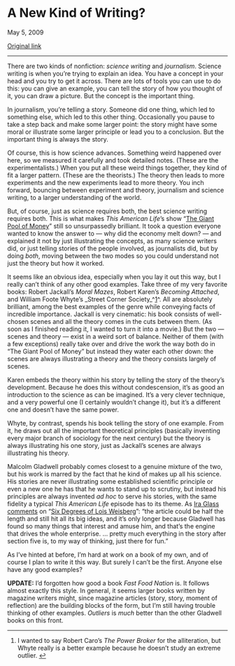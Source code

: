 A New Kind of Writing?
======================

May 5, 2009

[Original link](http://www.aaronsw.com/weblog/nkw)

* * * * *

There are two kinds of nonfiction: *science writing* and *journalism*.
Science writing is when you’re trying to explain an idea. You have a
concept in your head and you try to get it across. There are lots of
tools you can use to do this: you can give an example, you can tell the
story of how you thought of it, you can draw a picture. But the concept
is the important thing.

In journalism, you’re telling a story. Someone did one thing, which led
to something else, which led to this other thing. Occasionally you pause
to take a step back and make some larger point: the story might have
some moral or illustrate some larger principle or lead you to a
conclusion. But the important thing is always the story.

Of course, this is how science advances. Something weird happened over
here, so we measured it carefully and took detailed notes. (These are
the experimentalists.) When you put all these weird things together,
they kind of fit a larger pattern. (These are the theorists.) The theory
then leads to more experiments and the new experiments lead to more
theory. You inch forward, bouncing between experiment and theory,
journalism and science writing, to a larger understanding of the world.

But, of course, just as science requires both, the best science writing
requires both. This is what makes *This American Life*’s show “[The
Giant Pool of
Money](http://www.thislife.org/Radio_Episode.aspx?episode=355)” still so
unsurpassedly brilliant. It took a question everyone wanted to know the
answer to — why did the economy melt down? — and explained it not by
just illustrating the concepts, as many science writers did, or just
telling stories of the people involved, as journalists did, but by doing
*both*, moving between the two modes so you could understand not just
the theory but how it worked.

It seems like an obvious idea, especially when you lay it out this way,
but I really can’t think of any other good examples. Take three of my
very favorite books: Robert Jackall’s *Moral Mazes*, Robert Karen’s
*Becoming Attached*, and William Foote Whyte’s \_Street Corner
Society\_^[1](#fn:fn1)^. All are absolutely brilliant, among the best
examples of the genre while conveying facts of incredible importance.
Jackall is very cinematic: his book consists of well-chosen scenes and
all the theory comes in the cuts between them. (As soon as I finished
reading it, I wanted to turn it into a movie.) But the two — scenes and
theory — exist in a weird sort of balance. Neither of them (with a few
exceptions) really take over and drive the work the way both do in “The
Giant Pool of Money” but instead they water each other down: the scenes
are always illustrating a theory and the theory consists largely of
scenes.

Karen embeds the theory within his story by telling the story of the
theory’s development. Because he does this without condescension, it’s
as good an introduction to the science as can be imagined. It’s a very
clever technique, and a very powerful one (I certainly wouldn’t change
it), but it’s a different one and doesn’t have the same power.

Whyte, by contrast, spends his book telling the story of one example.
From it, he draws out all the important theoretical principles
(basically inventing every major branch of sociology for the next
century) but the theory is always illustrating his one story, just as
Jackall’s scenes are always illustrating his theory.

Malcolm Gladwell probably comes closest to a genuine mixture of the two,
but his work is marred by the fact that he kind of makes up all his
science. His stories are never illustrating some established scientific
principle or even a new one he has that he wants to stand up to
scrutiny, but instead his principles are always invented *ad hoc* to
serve his stories, with the same fidelity a typical *This American Life*
episode has to its theme. As [Ira Glass
comments](http://us.penguingroup.com/nf/Book/BookDisplay/0,,9781594482670,00.html?sym=EXC)
on “[Six Degrees of Lois
Weisberg](http://www.gladwell.com/1999/1999_01_11_a_weisberg.htm)”: “the
article could be half the length and still hit all its big ideas, and
it’s only longer because Gladwell has found so many things that interest
and amuse him, and that’s the engine that drives the whole enterprise. …
pretty much everything in the story after section five is, to my way of
thinking, just there for fun.”

As I’ve hinted at before, I’m hard at work on a book of my own, and of
course I plan to write it this way. But surely I can’t be the first.
Anyone else have any good examples?

**UPDATE:** I’d forgotten how good a book *Fast Food Nation* is. It
follows almost exactly this style. In general, it seems larger books
written by magazine writers might, since magazine articles (story,
story, moment of reflection) are the building blocks of the form, but
I’m still having trouble thinking of other examples. *Outliers* is
*much* better than the other Gladwell books on this front.

* * * * *

1.  I wanted to say Robert Caro’s *The Power Broker* for the
    alliteration, but Whyte really is a better example because he
    doesn’t study an extreme outlier. [↩](#fnref:fn1)


